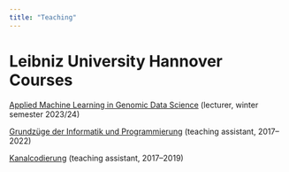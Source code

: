 ```yaml
---
title: "Teaching"
---
```


# Leibniz University Hannover Courses

[Applied Machine Learning in Genomic Data Science](https://www.tnt.uni-hannover.de/edu/vorlesungen/AMLG/) (lecturer, winter semester 2023/24)

[Grundzüge der Informatik und Programmierung](https://www.tnt.uni-hannover.de/edu/vorlesungen/GIP/) (teaching assistant, 2017&ndash;2022)

[Kanalcodierung](https://www.tnt.uni-hannover.de/edu/vorlesungen/KanalCod/) (teaching assistant, 2017&ndash;2019)
